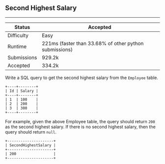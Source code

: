 ## Second Highest Salary
---------
| Status | Accepted |
| --- | --- |
| Difficulty | Easy |
| Runtime | 221ms (faster than 33.68% of other python submissions) |
| Submissions | 929.2k |
| Accepted | 334.2k |

Write a SQL query to get the second highest salary from the `Employee` table.

```
+----+--------+
| Id | Salary |
+----+--------+
| 1  | 100    |
| 2  | 200    |
| 3  | 300    |
+----+--------+
```

For example, given the above Employee table, the query should return `200` as the second highest salary. If there is no second highest salary, then the query should return `null`.

```
+---------------------+
| SecondHighestSalary |
+---------------------+
| 200                 |
+---------------------+
```
